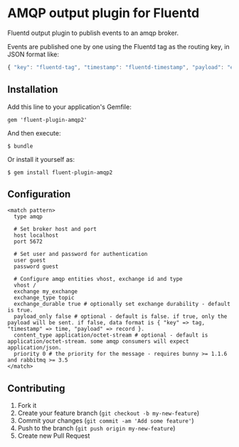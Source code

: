 # AMQP output plugin for Fluentd

Fluentd output plugin to publish events to an amqp broker.

Events are published one by one using the Fluentd tag as the routing key, in JSON format like:

```javascript
{ "key": "fluentd-tag", "timestamp": "fluentd-timestamp", "payload": "event-payload" }
```

## Installation

Add this line to your application's Gemfile:

    gem 'fluent-plugin-amqp2'

And then execute:

    $ bundle

Or install it yourself as:

    $ gem install fluent-plugin-amqp2

## Configuration

```
<match pattern>
  type amqp

  # Set broker host and port
  host localhost
  port 5672

  # Set user and password for authentication
  user guest
  password guest

  # Configure amqp entities vhost, exchange id and type
  vhost /
  exchange my_exchange
  exchange_type topic
  exchange_durable true # optionally set exchange durability - default is true.
  payload_only false # optional - default is false. if true, only the payload will be sent. if false, data format is { "key" => tag, "timestamp" => time, "payload" => record }.
  content_type application/octet-stream # optional - default is application/octet-stream. some amqp consumers will expect application/json.
  priority 0 # the priority for the message - requires bunny >= 1.1.6 and rabbitmq >= 3.5
</match>
```

## Contributing

1. Fork it
2. Create your feature branch (`git checkout -b my-new-feature`)
3. Commit your changes (`git commit -am 'Add some feature'`)
4. Push to the branch (`git push origin my-new-feature`)
5. Create new Pull Request
